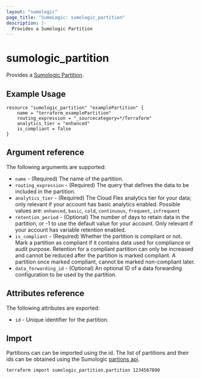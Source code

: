 ```yaml
---
layout: "sumologic"
page_title: "SumoLogic: sumologic_partition"
description: |-
  Provides a Sumologic Partition
---
```


# sumologic_partition
Provides a [Sumologic Partition][1].

## Example Usage
```hcl
resource "sumologic_partition" "examplePartition" {
    name = "terraform_examplePartition"
    routing_expression = "_sourcecategory=*/Terraform"
    analytics_tier = "enhanced"
    is_compliant = false
}
```

## Argument reference

The following arguments are supported:

- `name` - (Required) The name of the partition.
- `routing_expression` - (Required) The query that defines the data to be included in the partition.
- `analytics_tier` - (Required) The Cloud Flex analytics tier for your data; only relevant if your account has basic analytics enabled. Possible values are: `enhanced`, `basic`, `cold`, `continuous`, `frequent`, `infrequent`
- `retention_period` - (Optional) The number of days to retain data in the partition, or -1 to use the default value for your account. Only relevant if your account has variable retention enabled.
- `is_compliant` - (Required) Whether the partition is compliant or not. Mark a partition as compliant if it contains data used for compliance or audit purpose. Retention for a compliant partition can only be increased and cannot be reduced after the partition is marked compliant. A partition once marked compliant, cannot be marked non-compliant later.
- `data_forwarding_id` - (Optional) An optional ID of a data forwarding configuration to be used by the partition.

## Attributes reference

The following attributes are exported:

- `id` - Unique identifier for the partition.
## Import
Partitions can can be imported using the id. The list of partitions and their ids can be obtained using the Sumologic [partions api][2].

```hcl
terraform import sumologic_partition.partition 1234567890
```

[1]: https://help.sumologic.com/Manage/Partitions
[2]: https://api.sumologic.com/docs/#operation/listPartitions

